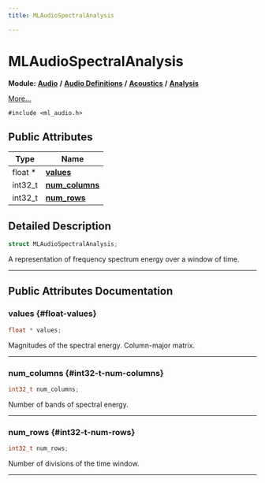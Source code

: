 ```yaml
---
title: MLAudioSpectralAnalysis

---
```


# MLAudioSpectralAnalysis

**Module:** **[Audio](/versioned_docs/version-22-Mar-2023/api-ref/api/Modules/group___audio/group___audio.md)** **/** **[Audio Definitions](/versioned_docs/version-22-Mar-2023/api-ref/api/Modules/group___audio/group___audio_defs/group___audio_defs.md)** **/** **[Acoustics](/versioned_docs/version-22-Mar-2023/api-ref/api/Modules/group___audio/group___audio_defs/group___def_acoustics/group___def_acoustics.md)** **/** **[Analysis](/versioned_docs/version-22-Mar-2023/api-ref/api/Modules/group___audio/group___audio_defs/group___def_acoustics/group___def_analysis.md)**



 [More...](#detailed-description)


`#include <ml_audio.h>`

## Public Attributes

| Type           | Name           |
| -------------- | -------------- |
| float * | **[values](/versioned_docs/version-22-Mar-2023/api-ref/api/Modules/group___audio/group___audio_defs/group___audio_defs.md#float-values)**  |
| int32_t | **[num_columns](/versioned_docs/version-22-Mar-2023/api-ref/api/Modules/group___audio/group___audio_defs/group___audio_defs.md#int32-t-num-columns)**  |
| int32_t | **[num_rows](/versioned_docs/version-22-Mar-2023/api-ref/api/Modules/group___audio/group___audio_defs/group___audio_defs.md#int32-t-num-rows)**  |

## Detailed Description

```cpp
struct MLAudioSpectralAnalysis;
```


A representation of frequency spectrum energy over a window of time. 





-----------
## Public Attributes Documentation

### values {#float-values}

```cpp
float * values;
```


Magnitudes of the spectral energy. Column-major matrix. 





-----------

### num_columns {#int32-t-num-columns}

```cpp
int32_t num_columns;
```


Number of bands of spectral energy. 





-----------

### num_rows {#int32-t-num-rows}

```cpp
int32_t num_rows;
```


Number of divisions of the time window. 





-----------


